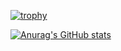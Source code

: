 [![trophy](https://github-profile-trophy.vercel.app/?username=usman10scorpio)](https://github.com/ryo-ma/github-profile-trophy)

[![Anurag's GitHub stats](https://github-readme-stats.vercel.app/api?username=usman10scorpio)](https://github.com/anuraghazra/github-readme-stats)


